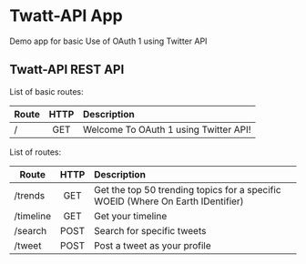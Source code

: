 # Twatt-API App

Demo app for basic Use of OAuth 1 using Twitter API

## Twatt-API REST API

List of basic routes:

| Route       | HTTP | Description                             |
| ----------- |:----:| :---------------------------------------|
| /           | GET  | Welcome To OAuth 1 using Twitter API!   |

List of routes:

| Route       | HTTP | Description                                                                        |
| ----------- |:----:| :----------------------------------------------------------------------------------|
| /trends     | GET  | Get the top 50 trending topics for a specific WOEID (Where On Earth IDentifier)    |
| /timeline   | GET  | Get your timeline                                                                  |
| /search     | POST | Search for specific tweets                                                         |
| /tweet      | POST | Post a tweet as your profile                                                       |
